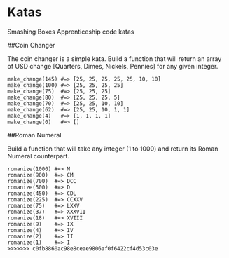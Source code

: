 # Katas
Smashing Boxes Apprenticeship code katas

##Coin Changer

The coin changer is a simple kata. Build a function that will return an
array of USD change [Quarters, Dimes, Nickels, Pennies] for any given integer.

```
make_change(145) #=> [25, 25, 25, 25, 25, 10, 10]
make_change(100) #=> [25, 25, 25, 25]
make_change(75)  #=> [25, 25, 25]
make_change(80)  #=> [25, 25, 25, 5]
make_change(70)  #=> [25, 25, 10, 10]
make_change(62)  #=> [25, 25, 10, 1, 1]
make_change(4)   #=> [1, 1, 1, 1]
make_change(0)   #=> []
```

##Roman Numeral

Build a function that will take any integer (1 to 1000) and return its Roman Numeral counterpart.

```
romanize(1000) #=> M
romanize(900)  #=> CM
romanize(700)  #=> DCC
romanize(500)  #=> D
romanize(450)  #=> CDL
romanize(225)  #=> CCXXV
romanize(75)   #=> LXXV
romanize(37)   #=> XXXVII
romanize(18)   #=> XVIII
romanize(9)    #=> IX
romanize(4)    #=> IV
romanize(2)    #=> II
romanize(1)    #=> I
>>>>>>> c0fb8860ac98e8ceae9806af0f6422cf4d53c03e
```
